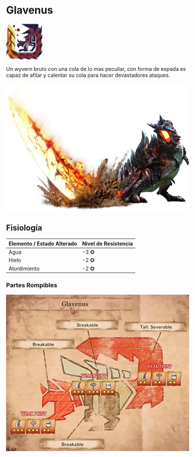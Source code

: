 <link rel="stylesheet" href="../../../base.css">

# Glavenus

<img src="./glavenus-icono.png" width="100">

Un wyvern bruto con una cola de lo mas peculiar, con forma de espada es capaz de afilar y calentar su cola para hacer devastadores ataques. 

<img src="./glavenus.png" width="500">

## Fisiología

<table>
  <thead>
    <tr>
      <th>Elemento / Estado Alterado</th>
      <th>Nivel de Resistencia</th>
    </tr>
  </thead>
  <tbody>
    <tr>
      <td><span style='color:var(--rayo)'>Agua</span></td>
      <td>-3 ✪</td>
    </tr>
    <tr>
      <td><span style='color:var(--hielo)'>Hielo</span></td>
      <td>-2 ✪</td>
    </tr>
    <tr>
      <td>Aturdimiento</td>
      <td>-2 ✪</td>
    </tr>
  </tbody>
</table>

### Partes Rompibles

<img src="./glavenus-fisiologia.jpg" width="500">